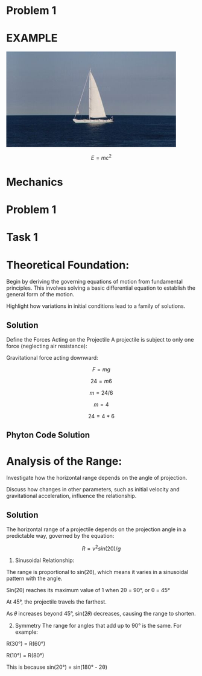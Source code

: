# Problem 1

# EXAMPLE

![alt text](<download (10).png>)

$$
E=mc^2
$$

# Mechanics
# Problem 1

# Task 1
# Theoretical Foundation:

Begin by deriving the governing equations of motion from fundamental principles. This involves solving a basic differential equation to establish the general form of the motion.

Highlight how variations in initial conditions lead to a family of solutions.

## Solution
Define the Forces Acting on the Projectile
A projectile is subject to only one force (neglecting air resistance):

Gravitational force acting downward:

$$
F=mg
$$

$$
24=m6
$$

$$
m=24/6
$$

$$
m=4
$$

$$
24=4*6
$$

## Phyton Code Solution


# Analysis of the Range:
Investigate how the horizontal range depends on the angle of projection.

Discuss how changes in other parameters, such as initial velocity and gravitational acceleration, influence the relationship.

## Solution
The horizontal range of a projectile depends on the projection angle in a predictable way, governed by the equation:

$$
R=v^2sin(20)/g
$$

1. Sinusoidal Relationship:

The range is proportional to sin(2θ), which means it varies in a sinusoidal pattern with the angle.

Sin(2θ) reaches its maximum value of 1 when 2θ = 90°, or θ = 45°

At 45°, the projectile travels the farthest.

As 𝜃 increases beyond 45°, sin(2𝜃) decreases, causing the range to shorten.

2. Symmetry
The range for angles that add up to 90° is the same. For example:

R(30°) = R(60°)

R(10°) = R(80°)

This is because sin(20°) = sin(180° - 2θ)


